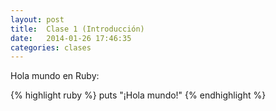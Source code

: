 ```yaml
---
layout: post
title:  Clase 1 (Introducción)
date:   2014-01-26 17:46:35
categories: clases
---
```


Hola mundo en Ruby:

{% highlight ruby %}
puts "¡Hola mundo!"
{% endhighlight %}
